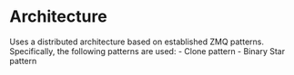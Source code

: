 # Architecture

Uses a distributed architecture based on established ZMQ patterns. Specifically, the following patterns are used:
    - Clone pattern 
    - Binary Star pattern